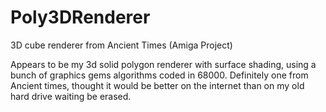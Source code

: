 # Poly3DRenderer
3D cube renderer from Ancient Times (Amiga Project)

Appears to be my 3d solid polygon renderer with surface shading, using a bunch of graphics gems algorithms coded in 68000.
Definitely one from Ancient times, thought it would be better on the internet than on my old hard drive waiting be erased.
